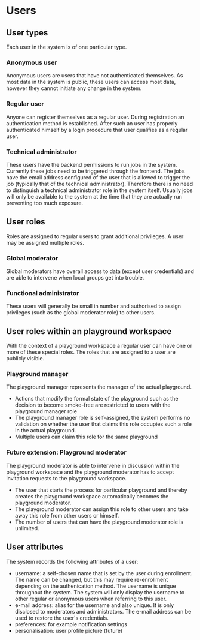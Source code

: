 # Users

## User types
Each user in the system is of one particular type.

### Anonymous user
Anonymous users are users that have not authenticated themselves. As most data in the system is public, these users can access most data, 
however they cannot initiate any change in the system.

### Regular user
Anyone can register themselves as a regular user. During registration an authentication method is established. After such an user
has properly authenticated himself by a login procedure that user qualifies as a regular user.

### Technical administrator
These users have the backend permissions to run jobs in the system. Currently these jobs need to be triggered through the frontend.
The jobs have the email address configured of the user that is allowed to trigger the job (typically that of the technical administrator).
Therefore there is no need to distinguish a technical administrator role in the system itself. Usually jobs will only be available to the
system at the time that they are actually run preventing too much exposure.


## User roles
Roles are assigned to regular users to grant additional privileges. A user may be assigned multiple roles.

### Global moderator
Global moderators have overall access to data (except user credentials) and are able to intervene when local groups
get into trouble.

### Functional administrator
These users will generally be small in number and authorised to assign privileges (such as the global moderator role) to other users.


## User roles within an playground workspace
With the context of a playground workspace a regular user can have one or more of these special roles. The roles that are assigned to a user
are publicly visible.

### Playground manager
The playground manager represents the manager of the actual playground.
- Actions that modify the formal state of the playground such as the decision to become
smoke-free are restricted to users with the playground manager role
- The playground manager role is self-assigned, the system performs no validation on whether
the user that claims this role occupies such a role in the actual playground.
- Multiple users can claim this role for the same playground

### Future extension: Playground moderator
The playground moderator is able to intervene in discussion within the playground
workspace and the playground moderator has to accept invitation requests to the
playground workspace.
- The user that starts the process for particular playground and thereby creates the
playground workspace automatically becomes the playground moderator.
- The playground moderator can assign this role to other users and take away this
role from other users or himself.
- The number of users that can have the playground moderator role is unlimited.


## User attributes
The system records the following attributes of a user:
- username: a self-chosen name that is set by the user during enrollment. The name can be changed, but this may require re-enrollment depending on the authenication method.
The username is unique throughout the system. The system will only display the username to other regular or
anonymous users when referring to this user.
- e-mail address: alias for the username and also unique. It is only disclosed to moderators and administrators. The e-mail address can be used to restore the user's credentials.
- preferences: for example notification settings
- personalisation: user profile picture (future)
